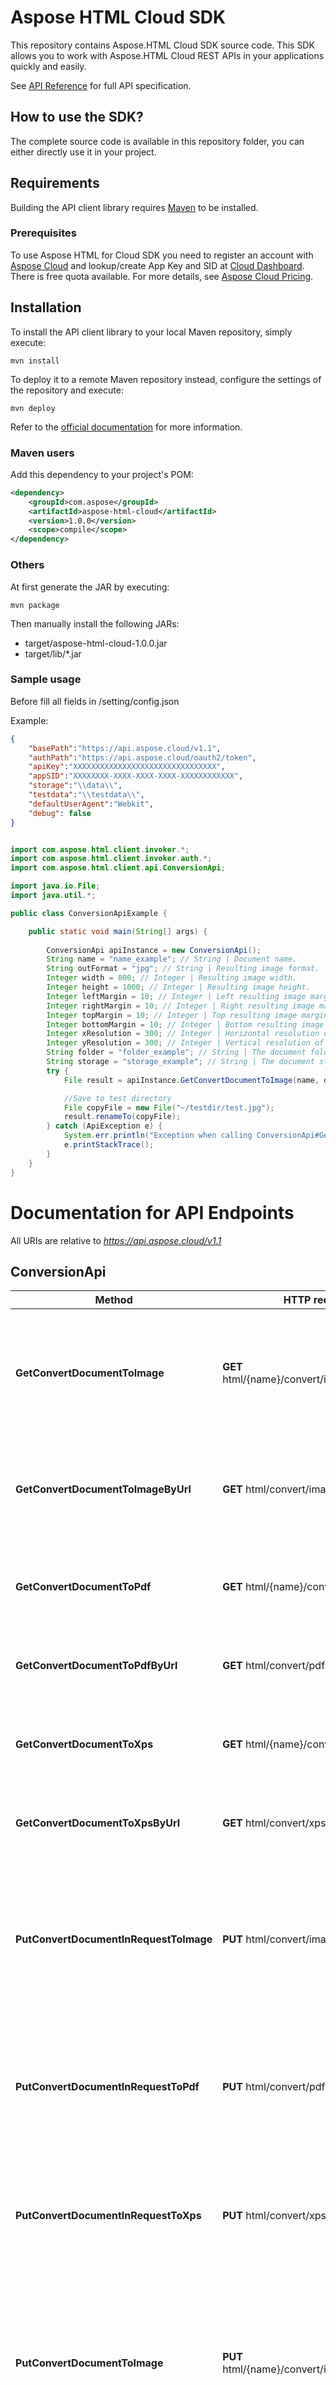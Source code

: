 # Aspose HTML Cloud SDK 

This repository contains Aspose.HTML Cloud SDK source code. This SDK allows you to work with Aspose.HTML Cloud REST APIs in your applications quickly and easily.

See [API Reference](https://apireference.aspose.cloud/html/) for full API specification.

## How to use the SDK?
The complete source code is available in this repository folder, you can either directly use it in your project.


## Requirements

Building the API client library requires [Maven](https://maven.apache.org/) to be installed.

### Prerequisites

To use Aspose HTML for Cloud SDK you need to register an account with [Aspose Cloud](https://www.aspose.cloud/) and lookup/create App Key and SID at [Cloud Dashboard](https://dashboard.aspose.cloud/#/apps). There is free quota available. For more details, see [Aspose Cloud Pricing](https://purchase.aspose.cloud/pricing).


## Installation

To install the API client library to your local Maven repository, simply execute:

```shell
mvn install
```

To deploy it to a remote Maven repository instead, configure the settings of the repository and execute:

```shell
mvn deploy
```

Refer to the [official documentation](https://maven.apache.org/plugins/maven-deploy-plugin/usage.html) for more information.

### Maven users

Add this dependency to your project's POM:

```xml
<dependency>
    <groupId>com.aspose</groupId>
    <artifactId>aspose-html-cloud</artifactId>
    <version>1.0.0</version>
    <scope>compile</scope>
</dependency>
```

### Others

At first generate the JAR by executing:

    mvn package

Then manually install the following JARs:

* target/aspose-html-cloud-1.0.0.jar
* target/lib/*.jar

### Sample usage

Before fill all fields in /setting/config.json   

Example:   
```json
{
    "basePath":"https://api.aspose.cloud/v1.1",
    "authPath":"https://api.aspose.cloud/oauth2/token",
    "apiKey":"XXXXXXXXXXXXXXXXXXXXXXXXXXXXXXXX",
    "appSID":"XXXXXXXX-XXXX-XXXX-XXXX-XXXXXXXXXXXX",
    "storage":"\\data\\",
    "testdata":"\\testdata\\",
    "defaultUserAgent":"Webkit",
    "debug": false
}
```

```java

import com.aspose.html.client.invoker.*;
import com.aspose.html.client.invoker.auth.*;
import com.aspose.html.client.api.ConversionApi;

import java.io.File;
import java.util.*;

public class ConversionApiExample {

    public static void main(String[] args) {
        
        ConversionApi apiInstance = new ConversionApi();
        String name = "name_example"; // String | Document name.
        String outFormat = "jpg"; // String | Resulting image format.
        Integer width = 800; // Integer | Resulting image width. 
        Integer height = 1000; // Integer | Resulting image height. 
        Integer leftMargin = 10; // Integer | Left resulting image margin.
        Integer rightMargin = 10; // Integer | Right resulting image margin.
        Integer topMargin = 10; // Integer | Top resulting image margin.
        Integer bottomMargin = 10; // Integer | Bottom resulting image margin.
        Integer xResolution = 300; // Integer | Horizontal resolution of resulting image.
        Integer yResolution = 300; // Integer | Vertical resolution of resulting image.
        String folder = "folder_example"; // String | The document folder.
        String storage = "storage_example"; // String | The document storage.
        try {
            File result = apiInstance.GetConvertDocumentToImage(name, outFormat, width, height, leftMargin, rightMargin, topMargin, bottomMargin, xResolution, yResolution, folder, storage);

    		//Save to test directory
    		File copyFile = new File("~/testdir/test.jpg");
    		result.renameTo(copyFile);
        } catch (ApiException e) {
            System.err.println("Exception when calling ConversionApi#GetConvertDocumentToImage");
            e.printStackTrace();
        }
    }
}

```
# Documentation for API Endpoints

All URIs are relative to *https://api.aspose.cloud/v1.1*


## ConversionApi

Method | HTTP request | Description
------------- | ------------- | -------------
**GetConvertDocumentToImage** | **GET** html/{name}/convert/image/{outFormat} | Convert the HTML document from the storage by its name to the specified image format.
**GetConvertDocumentToImageByUrl** | **GET** html/convert/image/{outFormat} | Convert the HTML page from the web by its URL to the specified image format.
**GetConvertDocumentToPdf** | **GET** html/{name}/convert/pdf | Convert the HTML document from the storage by its name to PDF.
**GetConvertDocumentToPdfByUrl** | **GET** html/convert/pdf | Convert the HTML page from the web by its URL to PDF.
**GetConvertDocumentToXps** | **GET** html/{name}/convert/xps | Convert the HTML document from the storage by its name to XPS.
**GetConvertDocumentToXpsByUrl** | **GET** html/convert/xps | Convert the HTML page from the web by its URL to XPS.
**PutConvertDocumentInRequestToImage** | **PUT** html/convert/image/{outFormat} | Converts the HTML document (in request content) to the specified image format and uploads resulting file to storage.
**PutConvertDocumentInRequestToPdf** | **PUT** html/convert/pdf | Converts the HTML document (in request content) to PDF and uploads resulting file to storage.
**PutConvertDocumentInRequestToXps** | **PUT** html/convert/xps | Converts the HTML document (in request content) to XPS and uploads resulting file to storage.
**PutConvertDocumentToImage** | **PUT** html/{name}/convert/image/{outFormat} | Converts the HTML document (located on storage) to the specified image format and uploads resulting file to storage.
**PutConvertDocumentToPdf** | **PUT** html/{name}/convert/pdf | Converts the HTML document (located on storage) to PDF and uploads resulting file to storage.
**PutConvertDocumentToXps** | **PUT** html/{name}/convert/xps | Converts the HTML document (located on storage) to XPS and uploads resulting file to storage.

## DocumentApi

Method | HTTP request | Description
------------- | ------------- | -------------
**GetDocumentFragmentByXPath** | **GET** html/{name}/fragments/{outFormat} | Return list of HTML fragments matching the specified XPath query.
**GetDocumentFragmentByXPathByUrl** | **GET** html/fragments/{outFormat} | Return list of HTML fragments matching the specified XPath query by the source page URL.
**GetDocumentFragmentsByCSSSelector** | **GET** /html/{name}/fragments/css/{outFormat} | Return list of HTML fragments matching the specified CSS selector.
**GetDocumentFragmentsByCSSSelectorByUrl** | **GET** /html/fragments/css/{outFormat} | Return list of HTML fragments matching the specified CSS selector by the source page URL.
**GetDocumentImages** | **GET** html/{name}/images/all | Return all HTML document images packaged as a ZIP archive.
**GetDocumentImagesByUrl** | **GET** html/images/all | Return all HTML page images packaged as a ZIP archive by the source page URL.

## OcrApi

Method | HTTP request | Description
------------- | ------------- | -------------
**GetRecognizeAndImportToHtml** | **GET** html/{name}/ocr/import | Recognize text from the image file in the storage and import it to HTML format.
**GetRecognizeAndTranslateToHtml** | **GET** html/{name}/ocr/translate/{srcLang}/{resLang} | Recognize text from the image file in the storage, import it to HTML format and translate to specified language.

## TranslationApi

Method | HTTP request | Description
------------- | ------------- | -------------
**GetTranslateDocument** | **GET** html/{name}/translate/{srcLang}/{resLang} | Translate the HTML document specified by the name from default or specified storage. 
**GetTranslateDocumentByUrl** | **GET** html/translate/{srcLang}/{resLang} | Translate the HTML document from Web specified by its URL.

## SummarizationApi

Method | HTTP request | Description
------------- | ------------- | -------------
**GetDetectHtmlKeywords** | **GET** html/{name}/summ/keywords | Get the HTML document keywords using the keyword detection service.
**GetDetectHtmlKeywordsByUrl** | **GET** html/summ/keywords | Get the keywords from HTML document from Web specified by its URL using the keyword detection service

## TemplateMergeApi    

Method | HTTP request | Description
------------- | ------------- | -------------
*GetMergeHtmlTemplate* | **GET** /html/{templateName}/merge | Populate HTML document template with data located as a file in the storage.
*PutMergeHtmlTemplate* | **PUT** /html/{templateName}/merge | Populate HTML document template with data from the request body. Result document will be saved to storage.


## Recommendation

It's recommended to create an instance of `ApiClient` per thread in a multithreaded environment to avoid any potential issues.

### Examples

[Tests](./src/test/java/com/aspose/html/client/api) contain various examples of using the Aspose.HTML SDK.

[Docs](./doc/) Full javadoc for Aspose.HTML Api SDK


